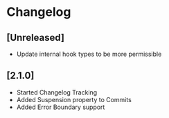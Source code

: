 # Changelog

## [Unreleased]
  - Update internal hook types to be more permissible

## [2.1.0]
 - Started Changelog Tracking
 - Added Suspension property to Commits
 - Added Error Boundary support